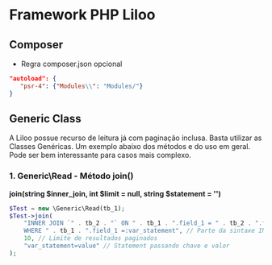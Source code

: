 # Framework PHP Liloo

## Composer 
- Regra composer.json opcional
```json
"autoload": {
   "psr-4": {"Modules\\": "Modules/"}
}
```

## Generic Class
A Liloo possue recurso de leitura já com paginação inclusa. Basta utilizar as Classes Genéricas. Um exemplo abaixo dos métodos e do uso em geral. Pode ser bem interessante para casos mais complexo.

### 1. Generic\Read - Método join()
__join(string $inner_join, int $limit = null, string $statement = '')__

```php
$Test = new \Generic\Read(tb_1);
$Test->join(
    "INNER JOIN `" . tb_2 . "` ON " . tb_1 . ".field_1 = " . tb_2 . ".field_2
    WHERE " . tb_1 . ".field_1 =:var_statement", // Parte da sintaxe INNER JOIN + WHERE
    10, // Limite de resultados paginados
    "var_statement=value" // Statement passando chave e valor
);
```

